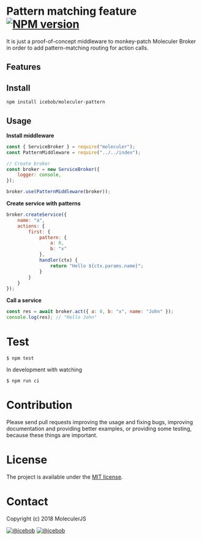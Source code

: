 # Pattern matching feature  [![NPM version](https://img.shields.io/npm/v/moleculer-pattern.svg)](https://www.npmjs.com/package/moleculer-pattern)
It is just a proof-of-concept middleware to monkey-patch Moleculer Broker in order to add pattern-matching routing for action calls.

## Features

## Install
```
npm install icebob/moleculer-pattern
```

## Usage

**Install middleware**
```js
const { ServiceBroker } = require("moleculer");
const PatternMiddleware	= require("../../index");

// Create broker
const broker = new ServiceBroker({
    logger: console,
});

broker.use(PatternMiddleware(broker));
```

**Create service with patterns**
```js
broker.createService({
    name: "a",
    actions: {
        first: {
            pattern: {
                a: 0,
                b: "x"
            },
            handler(ctx) {
                return "Hello ${ctx.params.name}";
            }
        }
    }
});
```

**Call a service**
```js
const res = await broker.act({ a: 0, b: "x", name: "John" });
console.log(res); // "Hello John"
```


# Test
```
$ npm test
```

In development with watching

```
$ npm run ci
```

# Contribution
Please send pull requests improving the usage and fixing bugs, improving documentation and providing better examples, or providing some testing, because these things are important.

# License
The project is available under the [MIT license](https://tldrlegal.com/license/mit-license).

# Contact
Copyright (c) 2018 MoleculerJS

[![@icebob](https://img.shields.io/badge/github-moleculerjs-green.svg)](https://github.com/moleculerjs) [![@icebob](https://img.shields.io/badge/twitter-Icebobcsi-blue.svg)](https://twitter.com/Icebobcsi)